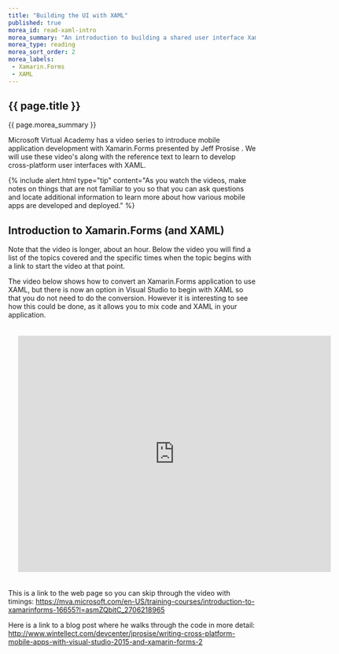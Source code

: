 ```yaml
---
title: "Building the UI with XAML"
published: true
morea_id: read-xaml-intro
morea_summary: "An introduction to building a shared user interface Xamarin XAML."
morea_type: reading
morea_sort_order: 2
morea_labels:
 - Xamarin.Forms
 - XAML
---
```


## {{ page.title }}
{{ page.morea_summary }}

Microsoft Virtual Academy has a video series to introduce mobile application development with Xamarin.Forms presented by Jeff Prosise . We will use these video's along with the reference text to learn to develop cross-platform user interfaces with XAML.  

{% include alert.html type="tip"
    content="As you watch the videos, make notes on things that are not familiar to you so that you can ask questions and locate additional information to learn more about how various mobile apps are developed and deployed."
%}

## Introduction to Xamarin.Forms (and XAML)
Note that the video is longer, about an hour.  Below the video you will find a list of the topics covered and the specific times when the topic begins with a link to start the video at that point.

The video below shows how to convert an Xamarin.Forms application to use XAML, but there is now an option in Visual Studio to begin with XAML so that you do not need to do the conversion.  However it is interesting to see how this could be done, as it allows you to mix code and XAML in your application.

<div style="padding:20px">
<!-- This is a non-responsive embed -->
<iframe src="https://mva.microsoft.com/en-US/training-courses-embed/introduction-to-xamarinforms-16655/Video-Introduction-to-Xamarin-Forms-asmZQbitC_2706218965" width="636" height="480" allowFullScreen frameBorder="0"></iframe>
</div>

This is a link to the web page so you can skip through the video with timings:
<https://mva.microsoft.com/en-US/training-courses/introduction-to-xamarinforms-16655?l=asmZQbitC_2706218965>

Here is a link to a blog post where he walks through the code in more detail:
<http://www.wintellect.com/devcenter/jprosise/writing-cross-platform-mobile-apps-with-visual-studio-2015-and-xamarin-forms-2>
